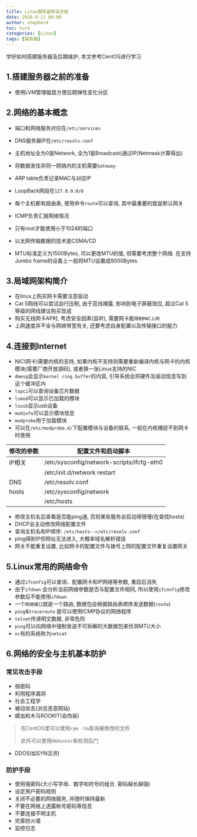 ```yaml
---
title: Linux服务器架设总结 
date: 2020-9-11 00:00
author: shepherd
toc: ture
categories: [Linux]
tags: [服务器]  
---
```


学好如何搭建服务器及后期维护, 本文参考CentOS进行学习

<!-- more -->

## 1.搭建服务器之前的准备

- 使用LVM管理磁盘方便后期弹性变化分区

## 2.网络的基本概念

- 端口和网络服务对应在`/etc/services`
- DNS服务器IP在`/etc/resolv.conf`
- 主机地址全为0是Network, 全为1是Broadcast(通过IP/Netmask计算得出)
- 将数据发往非同一网络内的主机需要`Gateway`
- ARP table负责记录MAC与对应IP
- LoopBack网段在`127.0.0.0/8`
- 每个主机都有路由表, 使用命令`route`可以查询, 其中最重要的就是默认网关
- ICMP负责汇报网络情况
- 只有root才能使用小于1024的端口
- 以太网传输数据的技术是CSMA/CD

- MTU标准定义为1500Bytes, 可以更改MTU的值, 但需要考虑整个网络. 在支持Jumbo frame的设备上一般将MTU设置成9000Bytes.

## 3.局域网架构简介

- 在linux上购买网卡需要注意驱动
- Cat 5网线可以尝试自行压制, 由于蕊线裸露, 影响到电子屏蔽效应, 超过Cat 5等级的网线建议购买现成
- 购买无线网卡AP时, 考虑安全因素(监听), 需要网卡能`限制MAC上网`
- 上网速度并不全与网络带宽有关, 还要考虑自身配置以及传输接口的能力

## 4.连接到Internet

- NIC(网卡)需要内核的支持, 如果内核不支持则需要重新编译内核与网卡的内核模块(需要厂商开放源码), 或者换一张Linux支持的NIC
- `dmesg`会显示`kernel ring buffer`的内容, 引导系统会将硬件及驱动信息写到这个缓冲区内
- `lspci`可以查询设备芯片数据
- `lsmod`可以显示已加载的模块
- `lsusb`显示usb设备
- `modinfo`可以显示模块信息
- `modprobe`用于加载模块
- 可以在`/etc/modprobe.d/`下配置模块与设备的联系, 一般在内核捕捉不到网卡时使用

| 修改的参数 | 配置文件和启动脚本                        |
| ---------- | ----------------------------------------- |
| IP相关     | /etc/sysconfig/network-scripts/ifcfg-eth0 |
|            | /etc/init.d/network restart               |
| DNS        | /etc/resolv.conf                          |
| hosts      | /etc/sysconfig/network                    |
|            | /etc/hosts                                |

-  修改主机名后查看是否能ping通, 否则某些服务会启动得很慢(在查找hosts)
-  DHCP会主动修改网络配置文件
-  查询主机名和IP顺序: `/etc/hosts-->/etc/resolv.conf`
-  ping得到IP但网址无法进入, 大概率域名解析错误
-  网关不能重复设置, 比如网卡的配置文件与拨号上网的配置文件重复设置网关

## 5.Linux常用的网络命令

- 通过`ifconfig`可以查询、配置网卡和IP网络等参数, 重启后消失
- 由于`ifdown` 会分析当前网络参数是否与配置文件相同, 所以使用`ifconfig`修改参数后不能使用`ifdown`
- 一个`网络接口`就是一个路由, 数据包会根据路由表顺序发送数据(`route`)
- `ping`&`traceroute` 是可以使用ICMP协议的网络程序 
- `telnet`传递明文数据, 非常危险
- `ping`可以向网络中强制发送不可拆解的大数据包来侦测MTU大小
- `nc`有的系统称为`netcat`

## 6.网络的安全与主机基本防护

### 常见攻击手段

- 弱密码
- 利用程序漏洞
- 社会工程学
- 被动攻击(浏览恶意网站)
- 蠕虫和木马ROOKIT(会伪装)

> 在CentOS里可以使用`rpm -Va`查询被修改的文件
>
> 此外可以使用`RKHunter`来检测后门

- DDOS(如SYN泛洪)

### 防护手段

- 使用强密码(大小写字母、数字和符号的组合. 密码越长越强)
- 设定用户密码规则
- 关闭不必要的网络服务, 并随时保持最新
- 不要在网络上透露帐号密码等信息
- 不要连接不明主机
- 完善防火墙
- 监控日志


